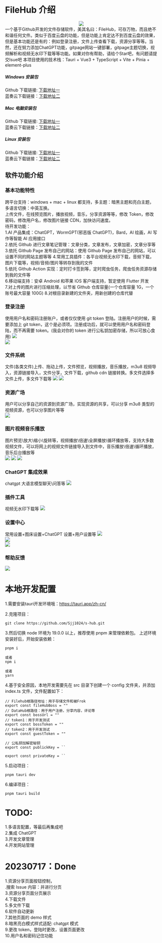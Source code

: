 # FileHub 介绍

<div style="text-align: center; width:100%">
<img src="https://jsd.cdn.zzko.cn/gh/1024huijia/QingChunMeizi@master/fileHub.3z5pyj461dq0.webp"/>
</div>
一个基于Github开发的文件存储软件，美其名曰：FileHub，可存万物，而且绝不和谐任何文件。类似于百度云盘的功能，但是功能上肯定达不到百度云盘的效果，但是基本功能还是有的：例如登录注册，文件上传查看下载，资源分享等等。当然，还在努力添加ChatGPT功能，gitpage网站一键部署，gitpage主题切换，视频解析和视频无水印下载等等功能。如果对你有帮助，请给个Star吧，有问题请提交Isue吧  
本项目使用的技术栈：Tauri + Vue3 + TypeScript + Vite + Pinia + element-plus

##### Windows 安装包

Github 下载链接: [下载地址一](https://1024huijia.github.io/FileHub/root/filehub/FileHub_0.0.2_x64_zh-CN.msi)  
蓝奏云下载链接：[下载地址二](https://wwlu.lanzouq.com/iwatV1lp3rud)

##### Mac 电脑安装包

Github 下载链接: [下载地址一](https://1024huijia.github.io/FileHub/root/filehub/FileHub_0.0.2_x64.dmg)  
蓝奏云下载链接：[下载地址二](https://wwlu.lanzouq.com/iwatV1lp3rud)

##### Linux 安装包

Github 下载链接: [下载地址一](https://1024huijia.github.io/FileHub/root/filehub/file-hub_0.0.2_amd64.deb)  
蓝奏云下载链接：[下载地址二](https://wwlu.lanzouq.com/iwatV1lp3rud)

## 软件功能介绍

### 基本功能特性

跨平台支持：windows + mac + linux 都支持，多主题：暗黑主题和亮白主题，多语言切换：中英互换。  
上传文件，在线预览图片，播放视频，音乐，分享资源等等，修改 Token，修改密码，修改用户名，修改图片链接 CDN，加快访问速度。  
待开发功能：  
1.AI 产品集成：ChatGPT，WormGPT(邪恶版 ChatGPT)，Bard，AI 绘画，AI 写作等智能 AI 应用接口  
2.依托 Github 进行文章笔记管理：文章分类，文章发布，文章加密，文章分享等  
3.依托 Github Page 发布自己的网站：使用 Github Page 发布自己的网站，可以设置不同的网站主题等等 4.常用工具插件：各平台视频无水印下载，音频下载，图片下载等，视频/音频/图片等转存到我的文件  
5.依托 Github Action 实现：定时打卡签到等，定时爬虫任务，爬虫任务资源存储到我的文件等  
6.移动端支持：安卓 Android 和苹果 IOS 客户端支持，暂定使用 Flutter 开发  
7.对上传的图片进行压缩处理，以节省 Github 仓库容量(一个仓库容量 1G，一个账号最大容量 100G) 8.对根目录新建的文件夹，用新创建的仓库代替

### 登录注册

使用用户名和密码注册账户，或者仅仅使用 git token 登陆。注册用户的时候，需要添加上 git token，这个是必须项。注册成功后，就可以使用用户名和密码登陆，而不再需要 token。(我会对你的 token 进行公私钥加密存储，所以可放心食用)
![](https://jsd.cdn.zzko.cn/gh/1024huijia/QingChunMeizi@master/20230720/image.2uh6124tv4a0.webp)  
![](https://jsd.cdn.zzko.cn/gh/1024huijia/QingChunMeizi@master/20230726/image.3p83ldepb780.webp)

### 文件系统

文件(各类文件)上传、拖动上传，文件预览，视频播放，音乐播放，m3u8 视频导入，资源链接导入，文件分享，文件下载，github cdn 链接转换。多文件选择多文件上传，多文件下载等
![](https://jsd.cdn.zzko.cn/gh/1024huijia/QingChunMeizi@master/20230720/image.4ikm9oo3l3m0.webp)
![](https://jsd.cdn.zzko.cn/gh/1024huijia/QingChunMeizi@master/20230720/image.5nlodjb062c0.webp)

### 资源广场

用户可以分享自己的资源到资源广场，实现资源的共享，可以分享 m3u8 类型的视频资源，也可以分享图片等等  
![](https://jsd.cdn.zzko.cn/gh/1024huijia/QingChunMeizi@master/20230726/image.7lcpf67knyo0.webp)

### 图片视频音乐播放

图片预览\放大\缩小\旋转等，视频播放\倍速\全屏播放\循环播放等，支持大多数视频文件，可以将网上的视频文件链接导入到文件中，音乐播放\倍速\循环播放，音乐后台播放等  
![](https://jsd.cdn.zzko.cn/gh/1024huijia/QingChunMeizi@master/20230720/image.69xjc9jm1800.webp)
![](https://jsd.cdn.zzko.cn/gh/1024huijia/QingChunMeizi@master/20230720/image.26skfpadn5og.webp)
![](https://jsd.cdn.zzko.cn/gh/1024huijia/QingChunMeizi@master/20230720/image.2whu0rbw5la0.webp)

### ChatGPT 集成效果

chatgpt 大语言模型聊天\问答等
![](https://cdn.staticaly.com/gh/1024huijia/QingChunMeizi@master/20230720/image.32nkp0ib2r20.webp)

### 插件工具

视频无水印下载等
![](https://jsd.cdn.zzko.cn/gh/1024huijia/QingChunMeizi@master/20230726/image.61j93kheyy80.webp)

### 设置中心

常用设置+图床设置+ChatGPT 设置+用户设置等
![](https://jsd.cdn.zzko.cn/gh/1024huijia/QingChunMeizi@master/20230726/image.7ifcl62dqew0.webp)  
![](https://jsd.cdn.zzko.cn/gh/1024huijia/QingChunMeizi@master/20230726/image.2myajqua1sy0.webp)  
![](https://jsd.cdn.zzko.cn/gh/1024huijia/QingChunMeizi@master/20230726/image.9e8nookw6o0.webp)

### 帮助反馈

![](https://jsd.cdn.zzko.cn/gh/1024huijia/QingChunMeizi@master/20230726/image.2umhfyy4khq0.webp)


# 本地开发配置  

1.需要安装tauri开发环境哦：https://tauri.app/zh-cn/  

2.克隆项目：

```
git clone https://github.com/Sjj1024/s-hub.git
```

3.然后切换 node 环境为 19.0.0 以上，推荐使用 pnpm 来管理依赖包。
上述环境安装好后，开始安装依赖：

```
pnpm i

或者
npm i

或者
yarn
```

4.基于安全原因，本地开发需要先在 src 目录下创建一个 config 文件夹，并添加 index.ts 文件，文件配置如下：

```
// Filehub根路径地址：用于存储文件和被Frok
export const fileHubBoss = ""
// DataHub根路径：用于用户注册，分享内容，评论等
export const bossUrl = ""
// token1：用于开发测试
export const bossToken = ""
// token2：用于开发测试
export const guestToken = ""

// 公私钥加解密秘钥
export const publickKey = ``

export const privateKey = ``
```

5.启动项目：

```
pnpm tauri dev
```

6.编译项目：

```
pnpm tauri build
```

# TODO:

1.多语言配置，等最后再集成吧  
2.集成 ChatGPT   
3.开发文章管理  
4.开发网站管理  

# 20230717：Done

1.资源分享页面按钮控制，   
.搜索 Issue 内容：并进行分页   
3.资源分享页面分页展示   
4.下载文件   
5.多文件下载   
6.软件自动更新   
7.其他页面的 demo 样式   
8.暗黑亮白模式样式适配: chatgpt 模式   
9.更改 token，登陆时更改，设置页面更改   
10.用户名和密码记住功能  
